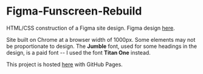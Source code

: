 # Figma-Funscreen-Rebuild
HTML/CSS construction of a Figma site design. Figma design [here](https://www.figma.com/file/sX5tNR6Sqdr2dfyvxykq80/Webpage?node-id=0%3A1).

Site built on Chrome at a browser width of 1000px. Some elements may not be proportionate to design. The **Jumble** font, used for some headings in the design, is a paid font -- I used the font **Titan One** instead.

This project is hosted [here](https://talmage89.github.io/Figma-Funscreen-Rebuild/) with GitHub Pages.
